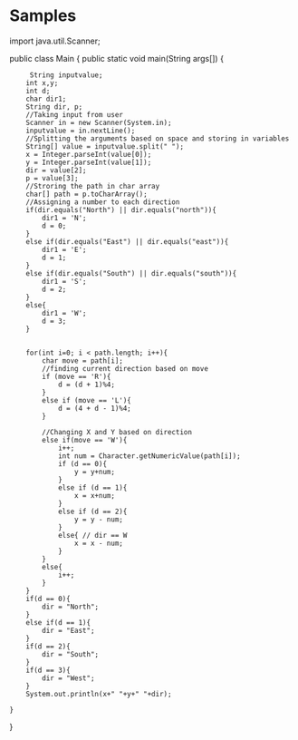 # Samples
 import java.util.Scanner;

public class Main {
    public static void main(String args[]) {
        
         String inputvalue;
        int x,y;
        int d;
        char dir1;
        String dir, p;
        //Taking input from user
        Scanner in = new Scanner(System.in);
        inputvalue = in.nextLine();
        //Splitting the arguments based on space and storing in variables
        String[] value = inputvalue.split(" ");
        x = Integer.parseInt(value[0]);
        y = Integer.parseInt(value[1]);
        dir = value[2];
        p = value[3];
        //Stroring the path in char array
        char[] path = p.toCharArray();
        //Assigning a number to each direction
        if(dir.equals("North") || dir.equals("north")){
            dir1 = 'N';
            d = 0;
        }
        else if(dir.equals("East") || dir.equals("east")){
            dir1 = 'E';
            d = 1;
        }
        else if(dir.equals("South") || dir.equals("south")){
            dir1 = 'S';
            d = 2;
        }
        else{
            dir1 = 'W';
            d = 3;
        }
        
       
        for(int i=0; i < path.length; i++){
            char move = path[i];
            //finding current direction based on move
            if (move == 'R'){
                d = (d + 1)%4;
            }
            else if (move == 'L'){
                d = (4 + d - 1)%4;
            }
            
            //Changing X and Y based on direction
            else if(move == 'W'){
                i++;
                int num = Character.getNumericValue(path[i]);
                if (d == 0){
                    y = y+num;
                }
                else if (d == 1){
                    x = x+num;
                }
                else if (d == 2){
                    y = y - num;
                }
                else{ // dir == W
                    x = x - num;
                }
            }
            else{
                i++;
            }
        }
        if(d == 0){
            dir = "North";
        }
        else if(d == 1){
            dir = "East";
        }
        if(d == 2){
            dir = "South";
        }
        if(d == 3){
            dir = "West";
        }
        System.out.println(x+" "+y+" "+dir);
        
    }
}
